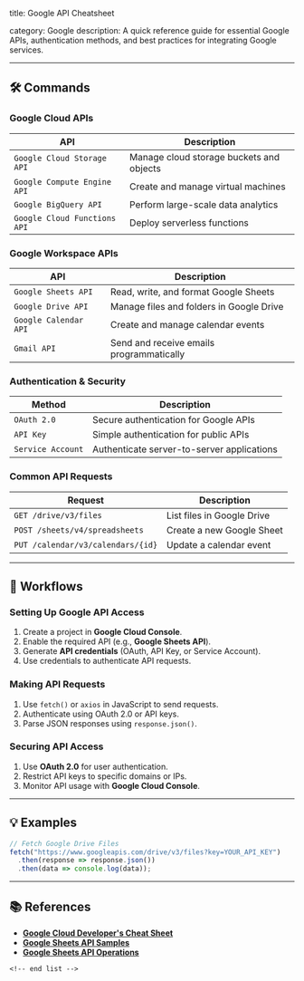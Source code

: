 title: Google API Cheatsheet

category: Google
description: A quick reference guide for essential Google APIs, authentication methods, and best practices for integrating Google services.

---

## 🛠️ Commands

### **Google Cloud APIs**

| API                            | Description                              |
| ------------------------------ | ---------------------------------------- |
| `Google Cloud Storage API`   | Manage cloud storage buckets and objects |
| `Google Compute Engine API`  | Create and manage virtual machines       |
| `Google BigQuery API`        | Perform large-scale data analytics       |
| `Google Cloud Functions API` | Deploy serverless functions              |

### **Google Workspace APIs**

| API                     | Description                              |
| ----------------------- | ---------------------------------------- |
| `Google Sheets API`   | Read, write, and format Google Sheets    |
| `Google Drive API`    | Manage files and folders in Google Drive |
| `Google Calendar API` | Create and manage calendar events        |
| `Gmail API`           | Send and receive emails programmatically |

### **Authentication & Security**

| Method              | Description                                |
| ------------------- | ------------------------------------------ |
| `OAuth 2.0`       | Secure authentication for Google APIs      |
| `API Key`         | Simple authentication for public APIs      |
| `Service Account` | Authenticate server-to-server applications |

### **Common API Requests**

| Request                             | Description                |
| ----------------------------------- | -------------------------- |
| `GET /drive/v3/files`             | List files in Google Drive |
| `POST /sheets/v4/spreadsheets`    | Create a new Google Sheet  |
| `PUT /calendar/v3/calendars/{id}` | Update a calendar event    |

---

## 🔄 Workflows

### **Setting Up Google API Access**

1. Create a project in **Google Cloud Console**.
2. Enable the required API (e.g., **Google Sheets API**).
3. Generate **API credentials** (OAuth, API Key, or Service Account).
4. Use credentials to authenticate API requests.

### **Making API Requests**

1. Use `fetch()` or `axios` in JavaScript to send requests.
2. Authenticate using OAuth 2.0 or API keys.
3. Parse JSON responses using `response.json()`.

### **Securing API Access**

1. Use **OAuth 2.0** for user authentication.
2. Restrict API keys to specific domains or IPs.
3. Monitor API usage with **Google Cloud Console**.

---

## 💡 Examples

```javascript
// Fetch Google Drive Files
fetch("https://www.googleapis.com/drive/v3/files?key=YOUR_API_KEY")
  .then(response => response.json())
  .then(data => console.log(data));
```

---

## 📚 References

- **[Google Cloud Developer&#39;s Cheat Sheet](https://github.com/priyankavergadia/google-cloud-4-words)**
- **[Google Sheets API Samples](https://developers.google.com/workspace/sheets/api/samples)**
- **[Google Sheets API Operations](https://developers.google.com/workspace/sheets/api/samples/sheet)**

```
<!-- end list -->
```
